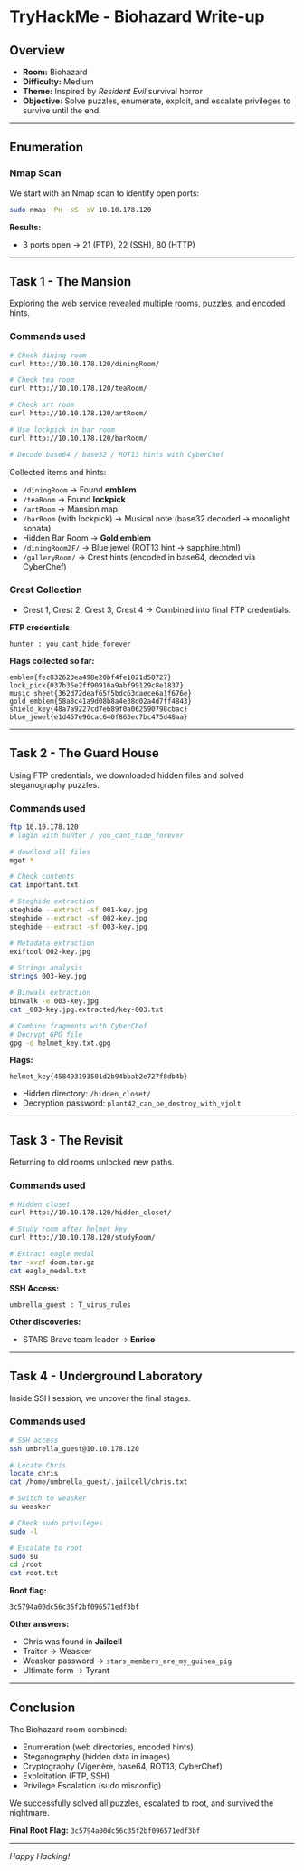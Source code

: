 # TryHackMe - Biohazard Write-up

##  Overview
- **Room:** Biohazard  
- **Difficulty:** Medium  
- **Theme:** Inspired by *Resident Evil* survival horror  
- **Objective:** Solve puzzles, enumerate, exploit, and escalate privileges to survive until the end.

---

##  Enumeration

### Nmap Scan
We start with an Nmap scan to identify open ports:

```bash
sudo nmap -Pn -sS -sV 10.10.178.120
```

**Results:**  
- 3 ports open → 21 (FTP), 22 (SSH), 80 (HTTP)

---

##  Task 1 - The Mansion

Exploring the web service revealed multiple rooms, puzzles, and encoded hints.

### Commands used
```bash
# Check dining room
curl http://10.10.178.120/diningRoom/

# Check tea room
curl http://10.10.178.120/teaRoom/

# Check art room
curl http://10.10.178.120/artRoom/

# Use lockpick in bar room
curl http://10.10.178.120/barRoom/

# Decode base64 / base32 / ROT13 hints with CyberChef
```

Collected items and hints:  
- `/diningRoom` → Found **emblem**  
- `/teaRoom` → Found **lockpick**  
- `/artRoom` → Mansion map  
- `/barRoom` (with lockpick) → Musical note (base32 decoded → moonlight sonata)  
- Hidden Bar Room → **Gold emblem**  
- `/diningRoom2F/` → Blue jewel (ROT13 hint → sapphire.html)  
- `/galleryRoom/` → Crest hints (encoded in base64, decoded via CyberChef)  

### Crest Collection
- Crest 1, Crest 2, Crest 3, Crest 4 → Combined into final FTP credentials.  

**FTP credentials:**  
```
hunter : you_cant_hide_forever
```

**Flags collected so far:**  
```text
emblem{fec832623ea498e20bf4fe1821d58727}
lock_pick{037b35e2ff90916a9abf99129c8e1837}
music_sheet{362d72deaf65f5bdc63daece6a1f676e}
gold_emblem{58a8c41a9d08b8a4e38d02a4d7ff4843}
shield_key{48a7a9227cd7eb89f0a062590798cbac}
blue_jewel{e1d457e96cac640f863ec7bc475d48aa}
```

---

##  Task 2 - The Guard House

Using FTP credentials, we downloaded hidden files and solved steganography puzzles.

### Commands used
```bash
ftp 10.10.178.120
# login with hunter / you_cant_hide_forever

# download all files
mget *

# Check contents
cat important.txt

# Steghide extraction
steghide --extract -sf 001-key.jpg
steghide --extract -sf 002-key.jpg
steghide --extract -sf 003-key.jpg

# Metadata extraction
exiftool 002-key.jpg

# Strings analysis
strings 003-key.jpg

# Binwalk extraction
binwalk -e 003-key.jpg
cat _003-key.jpg.extracted/key-003.txt

# Combine fragments with CyberChef
# Decrypt GPG file
gpg -d helmet_key.txt.gpg
```

**Flags:**  
```text
helmet_key{458493193501d2b94bbab2e727f8db4b}
```

- Hidden directory: `/hidden_closet/`  
- Decryption password: `plant42_can_be_destroy_with_vjolt`  

---

##  Task 3 - The Revisit

Returning to old rooms unlocked new paths.

### Commands used
```bash
# Hidden closet
curl http://10.10.178.120/hidden_closet/

# Study room after helmet key
curl http://10.10.178.120/studyRoom/

# Extract eagle medal
tar -xvzf doom.tar.gz
cat eagle_medal.txt
```

**SSH Access:**  
```text
umbrella_guest : T_virus_rules
```

**Other discoveries:**  
- STARS Bravo team leader → **Enrico**  

---

##  Task 4 - Underground Laboratory

Inside SSH session, we uncover the final stages.

### Commands used
```bash
# SSH access
ssh umbrella_guest@10.10.178.120

# Locate Chris
locate chris
cat /home/umbrella_guest/.jailcell/chris.txt

# Switch to weasker
su weasker

# Check sudo privileges
sudo -l

# Escalate to root
sudo su
cd /root
cat root.txt
```

**Root flag:**  
```
3c5794a00dc56c35f2bf096571edf3bf
```

**Other answers:**  
- Chris was found in **Jailcell**  
- Traitor → Weasker  
- Weasker password → `stars_members_are_my_guinea_pig`  
- Ultimate form → Tyrant  

---

##  Conclusion

The Biohazard room combined:  
- Enumeration (web directories, encoded hints)  
- Steganography (hidden data in images)  
- Cryptography (Vigenère, base64, ROT13, CyberChef)  
- Exploitation (FTP, SSH)  
- Privilege Escalation (sudo misconfig)  

We successfully solved all puzzles, escalated to root, and survived the nightmare.  

**Final Root Flag:** `3c5794a00dc56c35f2bf096571edf3bf`  

---
*Happy Hacking!*  
